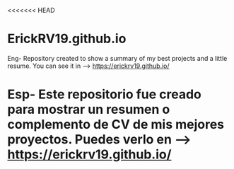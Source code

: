 <<<<<<< HEAD
# ErickRV19.github.io
Eng- Repository created to show a summary of my best projects and a little resume. You can see it in  -->  https://erickrv19.github.io/

Esp- Este repositorio fue creado para mostrar un resumen o complemento de CV de mis mejores proyectos. Puedes verlo en -->  https://erickrv19.github.io/
=======

